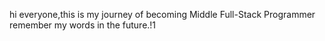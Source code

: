 hi everyone,this is my journey of becoming Middle Full-Stack Programmer remember my words in the future.!1
